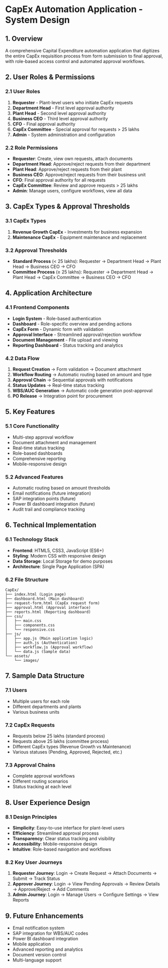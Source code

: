 # CapEx Automation Application - System Design

## 1. Overview
A comprehensive Capital Expenditure automation application that digitizes the entire CapEx requisition process from form submission to final approval, with role-based access control and automated approval workflows.

## 2. User Roles & Permissions

### 2.1 User Roles
1. **Requester** - Plant-level users who initiate CapEx requests
2. **Department Head** - First level approval authority
3. **Plant Head** - Second level approval authority  
4. **Business CEO** - Third level approval authority
5. **CFO** - Final approval authority
6. **CapEx Committee** - Special approval for requests > 25 lakhs
7. **Admin** - System administration and configuration

### 2.2 Role Permissions
- **Requester**: Create, view own requests, attach documents
- **Department Head**: Approve/reject requests from their department
- **Plant Head**: Approve/reject requests from their plant
- **Business CEO**: Approve/reject requests from their business unit
- **CFO**: Final approval authority for all requests
- **CapEx Committee**: Review and approve requests > 25 lakhs
- **Admin**: Manage users, configure workflows, view all data

## 3. CapEx Types & Approval Thresholds

### 3.1 CapEx Types
1. **Revenue Growth CapEx** - Investments for business expansion
2. **Maintenance CapEx** - Equipment maintenance and replacement

### 3.2 Approval Thresholds
- **Standard Process** (< 25 lakhs): Requester → Department Head → Plant Head → Business CEO → CFO
- **Committee Process** (≥ 25 lakhs): Requester → Department Head → Plant Head → CapEx Committee → Business CEO → CFO

## 4. Application Architecture

### 4.1 Frontend Components
- **Login System** - Role-based authentication
- **Dashboard** - Role-specific overview and pending actions
- **CapEx Form** - Dynamic form with validation
- **Approval Interface** - Streamlined approval/rejection workflow
- **Document Management** - File upload and viewing
- **Reporting Dashboard** - Status tracking and analytics

### 4.2 Data Flow
1. **Request Creation** → Form validation → Document attachment
2. **Workflow Routing** → Automatic routing based on amount and type
3. **Approval Chain** → Sequential approvals with notifications
4. **Status Updates** → Real-time status tracking
5. **WBS/AUC Generation** → Automatic code generation post-approval
6. **PO Release** → Integration point for procurement

## 5. Key Features

### 5.1 Core Functionality
- Multi-step approval workflow
- Document attachment and management
- Real-time status tracking
- Role-based dashboards
- Comprehensive reporting
- Mobile-responsive design

### 5.2 Advanced Features
- Automatic routing based on amount thresholds
- Email notifications (future integration)
- SAP integration points (future)
- Power BI dashboard integration (future)
- Audit trail and compliance tracking

## 6. Technical Implementation

### 6.1 Technology Stack
- **Frontend**: HTML5, CSS3, JavaScript (ES6+)
- **Styling**: Modern CSS with responsive design
- **Data Storage**: Local Storage for demo purposes
- **Architecture**: Single Page Application (SPA)

### 6.2 File Structure
```
CapEx/
├── index.html (Login page)
├── dashboard.html (Main dashboard)
├── request-form.html (CapEx request form)
├── approval.html (Approval interface)
├── reports.html (Reporting dashboard)
├── css/
│   ├── main.css
│   ├── components.css
│   └── responsive.css
├── js/
│   ├── app.js (Main application logic)
│   ├── auth.js (Authentication)
│   ├── workflow.js (Approval workflow)
│   └── data.js (Sample data)
└── assets/
    └── images/
```

## 7. Sample Data Structure

### 7.1 Users
- Multiple users for each role
- Different departments and plants
- Various business units

### 7.2 CapEx Requests
- Requests below 25 lakhs (standard process)
- Requests above 25 lakhs (committee process)
- Different CapEx types (Revenue Growth vs Maintenance)
- Various statuses (Pending, Approved, Rejected, etc.)

### 7.3 Approval Chains
- Complete approval workflows
- Different routing scenarios
- Status tracking at each level

## 8. User Experience Design

### 8.1 Design Principles
- **Simplicity**: Easy-to-use interface for plant-level users
- **Efficiency**: Streamlined approval process
- **Transparency**: Clear status tracking and visibility
- **Accessibility**: Mobile-responsive design
- **Intuitive**: Role-based navigation and workflows

### 8.2 Key User Journeys
1. **Requester Journey**: Login → Create Request → Attach Documents → Submit → Track Status
2. **Approver Journey**: Login → View Pending Approvals → Review Details → Approve/Reject → Add Comments
3. **Admin Journey**: Login → Manage Users → Configure Settings → View Reports

## 9. Future Enhancements
- Email notification system
- SAP integration for WBS/AUC codes
- Power BI dashboard integration
- Mobile application
- Advanced reporting and analytics
- Document version control
- Multi-language support
